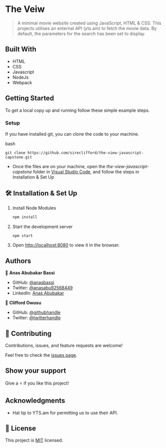 # The Veiw

> A minimal movie website created using JavaScript, HTML & CSS. This projects utilises an external API (yts.am) to fetch the movie data. By default, the parameters for the search has been set to display.


## Built With

- HTML
- CSS
- Javascript
- NodeJs
- Webpack

## Getting Started
To get a local copy up and running follow these simple example steps.

### Setup
If you have installed git, you can clone the code to your machine.

bash
```
git clone https://github.com/sireclifford/the-view-javascript-capstone.git
```

- Once the files are on your machine, open the _the-view-javascript-capstone_ folder in [Visual Studio Code](https://code.visualstudio.com/), and follow the steps in Installation & Set Up

## 🛠 Installation & Set Up

1. Install Node Modules

   ```sh
   npm install

2. Start the development server

   ```sh
   npm start   

3. Open [http://localhost:8080](http://localhost:8080) to view it in the browser.


## Authors

👤 **Anas Abubakar Bassi**

- GitHub: [@anasbassi](https://github.com/anasbassi)
- Twitter: [@anasabu92568449](https://twitter.com/anasabu92568449)
- LinkedIn: [Anas Abubakar](https://linkedin.com/in/anas-abubakar-7b352722b)

👤 **Clifford Owusu**

- GitHub: [@githubhandle](https://github.com/sireclifford)
- Twitter: [@twitterhandle](https://twitter.com/sireclifford)

## 🤝 Contributing

Contributions, issues, and feature requests are welcome!

Feel free to check the [issues page](../../issues/).

## Show your support

Give a ⭐️ if you like this project!

## Acknowledgments

- Hat tip to YTS.am for permitting us to use their API.

## 📝 License

This project is [MIT](./MIT.md) licensed.
